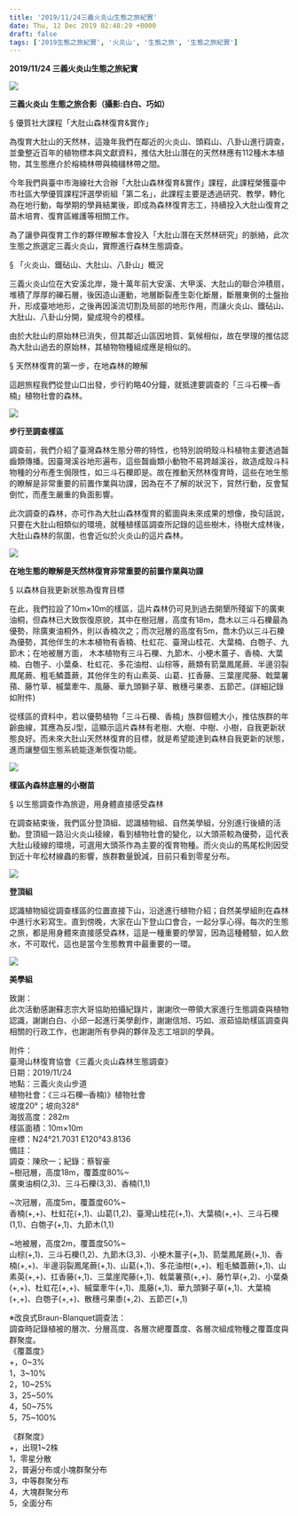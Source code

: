 ```yaml
---
title: '2019/11/24三義火炎山生態之旅紀實'
date: Thu, 12 Dec 2019 02:48:29 +0000
draft: false
tags: ['2019生態之旅紀實', '火炎山', '生態之旅', '生態之旅紀實']
---
```


**2019/11/24 三義火炎山生態之旅紀實**

![](https://www.reforestation.tw/wp-content/uploads/2019/12/20191124火炎山生態之旅_191212_0044.jpg)

**三義火炎山** **生態之旅合影（攝影:白白、巧如）**

§ 優質社大課程「大肚山森林復育&實作」

為復育大肚山的天然林，這幾年我們在鄰近的火炎山、頭嵙山、八卦山進行調查，並彙整近百年的植物標本與文獻資料，推估大肚山潛在的天然林應有112種木本植物，其生態應介於榕楠林帶與楠櫧林帶之間。

今年我們與臺中市海線社大合辦「大肚山森林復育&實作」課程，此課程榮獲臺中市社區大學優質課程評選學術組「第二名」，此課程主要是透過研究、教學，轉化為在地行動，每學期的學員結業後，即成為森林復育志工，持續投入大肚山復育之苗木培育、復育區維護等相關工作。

為了讓參與復育工作的夥伴瞭解本會投入「大肚山潛在天然林研究」的脈絡，此次生態之旅選定三義火炎山，實際進行森林生態調查。

§ 「火炎山、鐵砧山、大肚山、八卦山」概況

三義火炎山位在大安溪北岸，幾十萬年前大安溪、大甲溪、大肚山的聯合沖積扇，堆積了厚厚的礫石層，後因造山運動，地層斷裂產生彰化斷層，斷層東側的土盤抬升，形成臺地地形，之後再因溪流切割及局部的地形作用，而讓火炎山、鐵砧山、大肚山、八卦山分開，變成現今的模樣。

由於大肚山的原始林已消失，但其鄰近山區因地質、氣候相似，故在學理的推估認為大肚山過去的原始林，其植物物種組成應是相似的。

§ 天然林復育的第一步，在地森林的瞭解

這趟旅程我們從登山口出發，步行約略40分鐘，就抵達要調查的「三斗石櫟─香楠」植物社會的森林。

![](https://www.reforestation.tw/wp-content/uploads/2019/12/未命名-1_工作區域-1.jpg)

**步行至調查樣區**

調查前，我們介紹了臺灣森林生態分帶的特性，也特別說明殼斗科植物主要透過齧齒類傳播。因臺灣溪谷地形遍布，這些齧齒類小動物不易跨越溪谷，故造成殼斗科物種的分布產生侷限性，如三斗石櫟即是。故在推動天然林復育時，這些在地生態的瞭解是非常重要的前置作業與功課，因為在不了解的狀況下，貿然行動，反會幫倒忙，而產生嚴重的負面影響。

此次調查的森林，亦可作為大肚山森林復育的藍圖與未來成果的想像，換句話說，只要在大肚山相類似的環境，就種植樣區調查所記錄的這些樹木，待樹大成林後，大肚山森林的氛圍，也會近似於火炎山的這片森林。

![](https://www.reforestation.tw/wp-content/uploads/2019/12/20191124火炎山生態之旅_191212_0068-1.jpg)

**在地生態的瞭解是天然林復育非常重要的前置作業與功課**

§ 以森林自我更新狀態為復育目標

在此，我們拉設了10m×10m的樣區，這片森林仍可見到過去開墾所殘留下的廣東油桐，但森林已大致恢復原貌，其中在樹冠層，高度有18m，喬木以三斗石櫟最為優勢，除廣東油桐外，則以香楠次之；而次冠層的高度有5m，喬木仍以三斗石櫟為優勢，其他伴生的木本植物有香楠、杜虹花、臺灣山桂花、大葉楠、白匏子、九節木；在地被層方面， 木本植物有三斗石櫟、九節木、小梗木薑子、香楠、大葉楠、白匏子、小葉桑、杜虹花、多花油柑、山棕等，蕨類有箭葉鳳尾蕨、半邊羽裂鳳尾蕨、粗毛鱗蓋蕨，其他伴生的有山素英、山葛、扛香藤、三葉崖爬藤、戟葉薯蕷、藤竹草、槭葉牽牛、風藤、華九頭獅子草、散穗弓果黍、五節芒。(詳細記錄如附件)

從樣區的資料中，若以優勢植物「三斗石櫟、香楠」族群個體大小，推估族群的年齡曲線，其應為反J型，這顯示這片森林有老樹、大樹、中樹、小樹，自我更新狀態良好。而未來大肚山天然林復育的目標，就是希望能達到森林自我更新的狀態，進而讓整個生態系統能逐漸恢復功能。

![](https://www.reforestation.tw/wp-content/uploads/2019/12/20191124火炎山生態之旅_191212_0077.jpg)

**樣區內森林底層的小樹苗**

§ 以生態調查作為旅遊，用身體直接感受森林

在調查結束後，我們區分登頂組、認識植物組、自然美學組，分別進行後續的活動。登頂組一路沿火炎山稜線，看到植物社會的變化，以大頭茶較為優勢，這代表大肚山稜線的環境，可選用大頭茶作為主要的復育物種。而火炎山的馬尾松則因受到近十年松材線蟲的影響，族群數量銳減，目前只看到零星分布。

![](https://www.reforestation.tw/wp-content/uploads/2019/12/20191124火炎山生態之旅_191204_0007.jpg)

**登頂組**

認識植物組從調查樣區的位置直接下山，沿途進行植物介紹；自然美學組則在森林中進行水彩寫生。直到傍晚，大家在山下登山口會合，一起分享心得。每次的生態之旅，都是用身體來直接感受森林，這是一種重要的學習，因為這種體驗，如人飲水，不可取代，這也是當今生態教育中最重要的一環。

![](https://www.reforestation.tw/wp-content/uploads/2019/12/02_工作區域-1.jpg)

**美學組**

致謝：  
此次活動感謝蘇志宗大哥協助拍攝紀錄片，謝謝欣一帶領大家進行生態調查與植物認識，謝謝白白、小邱一起進行美學創作，謝謝信旭、巧如、淑茹協助樣區調查與相關的行政工作，也謝謝所有參與的夥伴及志工培訓的學員。

附件：  
臺灣山林復育協會《三義火炎山森林生態調查》  
日期：2019/11/24  
地點：三義火炎山步道  
植物社會：《三斗石櫟─香楠)》植物社會  
坡度20°；坡向328°  
海拔高度：282m  
樣區面積：10m×10m  
座標：N24°21.7031 E120°43.8136  
備註：  
調查：陳欣一；紀錄：蔡智豪  
~樹冠層，高度18m，覆蓋度80%~  
廣東油桐(2,3)、三斗石櫟(3,3)、香楠(1,1)

~次冠層，高度5m，覆蓋度60%~  
香楠(+,+)、杜虹花(+,1)、山葛(1,2)、臺灣山桂花(+,1)、大葉楠(+,+)、三斗石櫟(1,1)、白匏子(+,1)、九節木(1,1)  
  
~地被層，高度2m，覆蓋度50%~  
山棕(+,1)、三斗石櫟(1,2)、九節木(3,3)、小梗木薑子(+,1)、箭葉鳳尾蕨(+,1)、香楠(+,+)、半邊羽裂鳳尾蕨(+,1)、山葛(+,1)、多花油柑(+,+)、粗毛鱗蓋蕨(+,1)、山素英(+,+)、扛香藤(+,1)、三葉崖爬藤(+,1)、戟葉薯蕷(+,+)、藤竹草(+,2)、小葉桑(+,+)、杜虹花(+,+)、槭葉牽牛(+,1)、風藤(+,1)、華九頭獅子草(+,1)、大葉楠(+,+)、白匏子(+,+)、散穗弓果黍(+,2)、五節芒(+,1)

※改良式Braun-Blanquet調查法：  
調查時記錄植被的層次、分層高度、各層次總覆蓋度、各層次組成物種之覆蓋度與群聚度。  
《覆蓋度》  
+，0~3%  
1，3~10%  
2，10~25%  
3，25~50%  
4，50~75%  
5，75~100%  
  
《群聚度》  
+，出現1~2株  
1，零星分散  
2，普遍分布或小塊群聚分布  
3，中等群聚分布  
4，大塊群聚分布  
5，全面分布